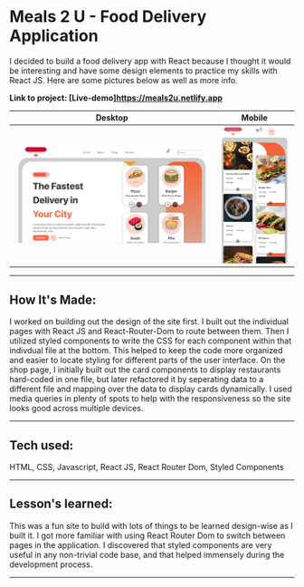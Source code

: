 # Meals 2 U - Food Delivery Application

I decided to build a food delivery app with React because I thought it would be interesting and have some design elements to practice my skills with React JS. Here are some pictures below as well as more info.

**Link to project: [Live-demo]https://meals2u.netlify.app**

|               Desktop               |                  Mobile                   |
| :---------------------------------: | :---------------------------------------: |
| ![meals2u](src/assets/meals2u1.png) | ![meals2u2](src/assets/meals2umobile.png) |

---

## **How It's Made:**

I worked on building out the design of the site first. I built out the individual pages with React JS and React-Router-Dom to route between them. Then I utilized styled components to write the CSS for each component within that indivdual file at the bottom. This helped to keep the code more organized and easier to locate styling for different parts of the user interface. On the shop page, I initially built out the card components to display restaurants hard-coded in one file, but later refactored it by seperating data to a different file and mapping over the data to display cards dynamically. I used media queries in plenty of spots to help with the responsiveness so the site looks good across multiple devices.

---

## **Tech used:**

HTML, CSS, Javascript, React JS, React Router Dom, Styled Components

---

## **Lesson's learned:**

This was a fun site to build with lots of things to be learned design-wise as I built it. I got more familiar with using React Router Dom to switch between pages in the application. I discovered that styled components are very useful in any non-trivial code base, and that helped immensely during the development process.

---

<!-- ## **Optimizations:**

will add more info at the end of the build.

--- -->

